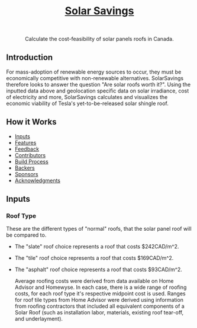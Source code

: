 <a href="google.com">
  <h1 align="center">
    Solar Savings
  </h1>
</a>
<br>

<p align="center">
  Calculate the cost-feasibility of solar panels roofs in Canada.
</p>

## Introduction
<p>For mass-adoption of renewable energy sources to occur, they must be economically competitive with non-renewable alternatives. SolarSavings therefore looks to answer the question "Are solar roofs worth it?". Using the inputted data above and geolocation specific data on solar irradiance, cost of electricity and more, SolarSavings calculates and visualizes the economic viability of Tesla's yet-to-be-released solar shingle roof.</p>

<!-- START doctoc generated TOC please keep comment here to allow auto update -->
<!-- DON'T EDIT THIS SECTION, INSTEAD RE-RUN doctoc TO UPDATE -->
## How it Works

- [Inputs](#inputs)
- [Features](#features)
- [Feedback](#feedback)
- [Contributors](#contributors)
- [Build Process](#build-process)
- [Backers](#backers-)
- [Sponsors](#sponsors-)
- [Acknowledgments](#acknowledgments)

<!-- END doctoc generated TOC please keep comment here to allow auto update -->

## Inputs

<h3>Roof Type</h3>

These are the different types of "normal" roofs, that the solar panel roof will be compared to.
- The "slate" roof choice represents a roof that costs $242CAD/m^2.<br>
- The "tile" roof choice represents a roof that costs $169CAD/m^2.<br>
- The "asphalt" roof choice represents a roof that costs $93CAD/m^2.<br>
    
    Average roofing costs were derived from data available on Home Advisor and Homewyse. In each case, there is a wide range of roofing costs, for each roof type     it's respective midpoint cost is used. Ranges for roof tile types from Home Advisor were derived using information from roofing contractors that included all     equivalent components of a Solar Roof (such as installation labor, materials, existing roof tear-off, and underlayment).


